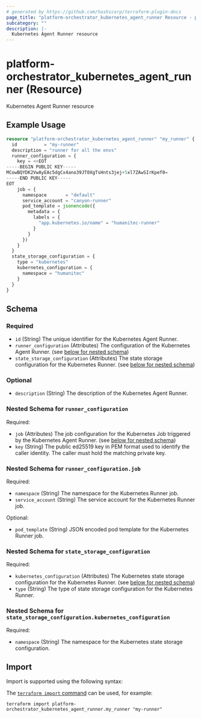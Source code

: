 ```yaml
---
# generated by https://github.com/hashicorp/terraform-plugin-docs
page_title: "platform-orchestrator_kubernetes_agent_runner Resource - platform-orchestrator"
subcategory: ""
description: |-
  Kubernetes Agent Runner resource
---
```


# platform-orchestrator_kubernetes_agent_runner (Resource)

Kubernetes Agent Runner resource

## Example Usage

```terraform
resource "platform-orchestrator_kubernetes_agent_runner" "my_runner" {
  id          = "my-runner"
  description = "runner for all the envs"
  runner_configuration = {
    key = <<EOT
-----BEGIN PUBLIC KEY-----
MCowBQYDK2VwAyEAc5dgCx4ano39JT0XgTsHnts3jej+5xl7ZAwSIrKpef0=
-----END PUBLIC KEY-----
EOT
    job = {
      namespace       = "default"
      service_account = "canyon-runner"
      pod_template = jsonencode({
        metadata = {
          labels = {
            "app.kubernetes.io/name" = "humanitec-runner"
          }
        }
      })
    }
  }
  state_storage_configuration = {
    type = "kubernetes"
    kubernetes_configuration = {
      namespace = "humanitec"
    }
  }
}
```

<!-- schema generated by tfplugindocs -->
## Schema

### Required

- `id` (String) The unique identifier for the Kubernetes Agent Runner.
- `runner_configuration` (Attributes) The configuration of the Kubernetes Agent Runner. (see [below for nested schema](#nestedatt--runner_configuration))
- `state_storage_configuration` (Attributes) The state storage configuration for the Kubernetes Runner. (see [below for nested schema](#nestedatt--state_storage_configuration))

### Optional

- `description` (String) The description of the Kubernetes Agent Runner.

<a id="nestedatt--runner_configuration"></a>
### Nested Schema for `runner_configuration`

Required:

- `job` (Attributes) The job configuration for the Kubernetes Job triggered by the Kubernetes Agent Runner. (see [below for nested schema](#nestedatt--runner_configuration--job))
- `key` (String) The public ed25519 key in PEM format used to identify the caller identity. The caller must hold the matching private key.

<a id="nestedatt--runner_configuration--job"></a>
### Nested Schema for `runner_configuration.job`

Required:

- `namespace` (String) The namespace for the Kubernetes Runner job.
- `service_account` (String) The service account for the Kubernetes Runner job.

Optional:

- `pod_template` (String) JSON encoded pod template for the Kubernetes Runner job.



<a id="nestedatt--state_storage_configuration"></a>
### Nested Schema for `state_storage_configuration`

Required:

- `kubernetes_configuration` (Attributes) The Kubernetes state storage configuration for the Kubernetes Runner. (see [below for nested schema](#nestedatt--state_storage_configuration--kubernetes_configuration))
- `type` (String) The type of state storage configuration for the Kubernetes Runner.

<a id="nestedatt--state_storage_configuration--kubernetes_configuration"></a>
### Nested Schema for `state_storage_configuration.kubernetes_configuration`

Required:

- `namespace` (String) The namespace for the Kubernetes state storage configuration.

## Import

Import is supported using the following syntax:

The [`terraform import` command](https://developer.hashicorp.com/terraform/cli/commands/import) can be used, for example:

```shell
terraform import platform-orchestrator_kubernetes_agent_runner.my_runner "my-runner"
```
